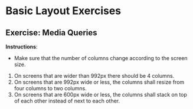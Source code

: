 # Basic Layout Exercises

## Exercise: Media Queries

**Instructions**:

+ Make sure that the number of columns change according to the screen size.
1. On screens that are wider than 992px there should be 4 columns.
1. On screens that are 992px wide or less, the columns shall resize from four columns to two columns.
1. On screens that are 600px wide or less, the columns shall stack on top of each other instead of next to each other.